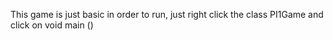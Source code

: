 This game is just basic in order to run, just right click the class PI1Game and click on void main ()
